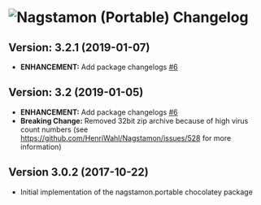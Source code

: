 # ![Nagstamon (Portable) Changelog](https://img.shields.io/badge/Nagstamon%20(Portable)-Package%20Changelog-blue.svg?style=for-the-badge)

## Version: 3.2.1 (2019-01-07)

- **ENHANCEMENT:** Add package changelogs [#6](https://github.com/AdmiringWorm/chocolatey-packages/issues/6)

## Version: 3.2 (2019-01-05)

- **ENHANCEMENT:** Add package changelogs [#6](https://github.com/AdmiringWorm/chocolatey-packages/issues/6)
- **Breaking Change:** Removed 32bit zip archive because of high virus count numbers (see https://github.com/HenriWahl/Nagstamon/issues/528 for more information)

## Version 3.0.2 (2017-10-22)

- Initial implementation of the nagstamon.portable chocolatey package
